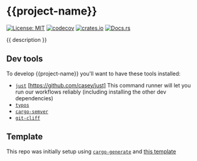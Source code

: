 # {{project-name}}

[![License: MIT](https://img.shields.io/badge/License-MIT-blue.svg)](https://opensource.org/licenses/MIT)
[![codecov](https://codecov.io/gh/{{handle}}/{{crate_name}}/branch/main/graph/badge.svg)](https://codecov.io/gh/{{handle}}/{{crate_name}})
[![crates.io](https://img.shields.io/crates/v/{{crate_name}})](https://crates.io/crates/{{crate_name}})
[![Docs.rs](https://docs.rs/{{crate_name}}/badge.svg)](https://docs.rs/{{crate_name}})


{{ description }}

## Dev tools

To develop {{project-name}} you'll want to have these tools installed:

- [`just`](https://github.com/casey/just)   [https://github.com/casey/just]  This command runner will let you run our workflows reliably (including installing the other dev dependencies)
- [`typos`](https://github.com/crate-ci/typos)
- [`cargo-semver`](https://github.com/obi1kenobi/cargo-semver-checks)
- [`git-cliff`](https://github.com/orhun/git-cliff)

## Template

This repo was initially setup using [`cargo-generate`](https://github.com/cargo-generate/cargo-generate) and [this template](https://github.com/savente93/rust-template)

